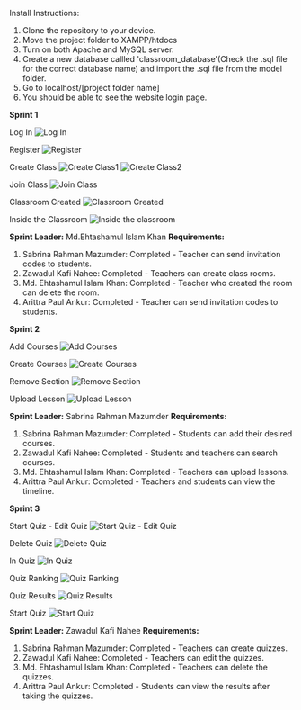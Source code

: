 Install Instructions:

1. Clone the repository to your device.
2. Move the project folder to XAMPP/htdocs
3. Turn on both Apache and MySQL server.
4. Create a new database callled 'classroom_database'(Check the .sql file for the correct database name) and import the .sql file from the model folder.
5. Go to localhost/[project folder name]
6. You should be able to see the website login page.

**Sprint 1**

Log In
![Log In](assets/Sprint1/registerPHP.png)

Register
![Register](assets/Sprint1/NeedACCPHP.png)

Create Class
![Create Class1](assets/Sprint1/CreatCLassPHP.png)
![Create Class2](assets/Sprint1/ClassRoomCreation.png)

Join Class
![Join Class](assets/Sprint1/JoinClass.png)

Classroom Created
![Classroom Created](assets/Sprint1/CLassRoomCreationDone.png)

Inside the Classroom
![Inside the classroom](assets/Sprint1/OurRoom.png)

**Sprint Leader:** Md.Ehtashamul Islam Khan
**Requirements:**

1. Sabrina Rahman Mazumder: Completed - Teacher can send invitation codes to students.
2. Zawadul Kafi Nahee: Completed - Teachers can create class rooms.
3. Md. Ehtashamul Islam Khan: Completed - Teacher who created the room can delete the room.
4. Arittra Paul Ankur: Completed - Teacher can send invitation codes to students.

**Sprint 2**

Add Courses
![Add Courses](assets/Sprint2/addcourses.png)

Create Courses
![Create Courses](assets/Sprint2/createcourses.png)

Remove Section
![Remove Section](assets/Sprint2/removesection.png)

Upload Lesson
![Upload Lesson](assets/Sprint2/uploadsection.png)

**Sprint Leader:** Sabrina Rahman Mazumder
**Requirements:**

1. Sabrina Rahman Mazumder: Completed - Students can add their desired courses.
2. Zawadul Kafi Nahee: Completed - Students and teachers can search courses.
3. Md. Ehtashamul Islam Khan: Completed - Teachers can upload lessons.
4. Arittra Paul Ankur: Completed - Teachers and students can view the timeline.

**Sprint 3**

Start Quiz - Edit Quiz
![Start Quiz - Edit Quiz](assets/Sprint3/CreateQuizEditQuiz.png)

Delete Quiz
![Delete Quiz](assets/Sprint3/DeleteQuiz.png)

In Quiz
![In Quiz](assets/Sprint3/InQuiz.png)

Quiz Ranking
![Quiz Ranking](assets/Sprint3/QuizRanking.png)

Quiz Results
![Quiz Results](assets/Sprint3/QuizResults.png)

Start Quiz
![Start Quiz](assets/Sprint3/StartQuiz.png)

**Sprint Leader:** Zawadul Kafi Nahee
**Requirements:**

1. Sabrina Rahman Mazumder: Completed - Teachers can create quizzes.
2. Zawadul Kafi Nahee: Completed - Teachers can edit the quizzes.
3. Md. Ehtashamul Islam Khan: Completed - Teachers can delete the quizzes.
4. Arittra Paul Ankur: Completed - Students can view the results after taking the quizzes.
